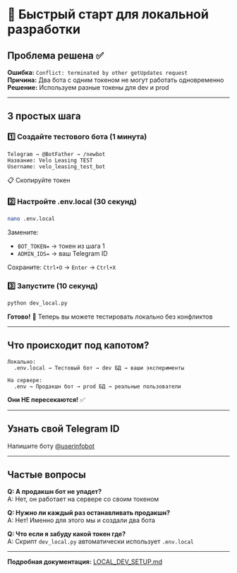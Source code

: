 # 🚀 Быстрый старт для локальной разработки

## Проблема решена ✅

**Ошибка:** `Conflict: terminated by other getUpdates request`  
**Причина:** Два бота с одним токеном не могут работать одновременно  
**Решение:** Используем разные токены для dev и prod

---

## 3 простых шага

### 1️⃣ Создайте тестового бота (1 минута)

```
Telegram → @BotFather → /newbot
Название: Velo Leasing TEST
Username: velo_leasing_test_bot
```

📋 Скопируйте токен

### 2️⃣ Настройте .env.local (30 секунд)

```bash
nano .env.local
```

Замените:
- `BOT_TOKEN=` → токен из шага 1
- `ADMIN_IDS=` → ваш Telegram ID

Сохраните: `Ctrl+O` → `Enter` → `Ctrl+X`

### 3️⃣ Запустите (10 секунд)

```bash
python dev_local.py
```

**Готово!** 🎉 Теперь вы можете тестировать локально без конфликтов

---

## Что происходит под капотом?

```
Локально:
  .env.local → Тестовый бот → dev БД → ваши эксперименты

На сервере:
  .env → Продакшн бот → prod БД → реальные пользователи
```

**Они НЕ пересекаются!** ✅

---

## Узнать свой Telegram ID

Напишите боту [@userinfobot](https://t.me/userinfobot)

---

## Частые вопросы

**Q: А продакшн бот не упадет?**  
A: Нет, он работает на сервере со своим токеном

**Q: Нужно ли каждый раз останавливать продакшн?**  
A: Нет! Именно для этого мы и создали два бота

**Q: Что если я забуду какой токен где?**  
A: Скрипт `dev_local.py` автоматически использует `.env.local`

---

**Подробная документация:** [LOCAL_DEV_SETUP.md](LOCAL_DEV_SETUP.md)


